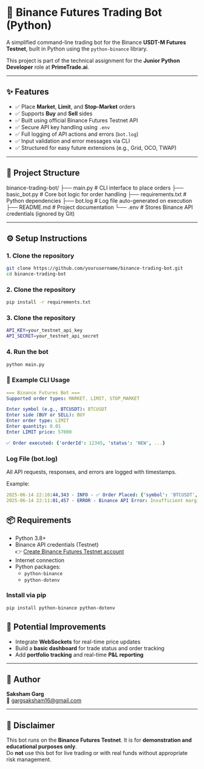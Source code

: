 # 🤖 Binance Futures Trading Bot (Python)

A simplified command-line trading bot for the Binance **USDT-M Futures Testnet**, built in Python using the `python-binance` library.

This project is part of the technical assignment for the **Junior Python Developer** role at **PrimeTrade.ai**.

---

## ✨ Features

- ✅ Place **Market**, **Limit**, and **Stop-Market** orders  
- ✅ Supports **Buy** and **Sell** sides  
- ✅ Built using official Binance Futures Testnet API  
- ✅ Secure API key handling using `.env`  
- ✅ Full logging of API actions and errors (`bot.log`)  
- ✅ Input validation and error messages via CLI  
- ✅ Structured for easy future extensions (e.g., Grid, OCO, TWAP)

---

## 📁 Project Structure
binance-trading-bot/
├── main.py # CLI interface to place orders
├── basic_bot.py # Core bot logic for order handling
├── requirements.txt # Python dependencies
├── bot.log # Log file auto-generated on execution
├── README.md # Project documentation
└── .env # Stores Binance API credentials (ignored by Git)


---

## ⚙️ Setup Instructions

### 1. Clone the repository

```bash
git clone https://github.com/yourusername/binance-trading-bot.git
cd binance-trading-bot
```

### 2. Clone the repository

```bash
pip install -r requirements.txt
```

### 3. Clone the repository

```bash
API_KEY=your_testnet_api_key
API_SECRET=your_testnet_api_secret

```

### 4. Run the bot

```bash
python main.py
```

### 💬 Example CLI Usage
```yaml
=== Binance Futures Bot ===
Supported order types: MARKET, LIMIT, STOP_MARKET

Enter symbol (e.g., BTCUSDT): BTCUSDT
Enter side (BUY or SELL): BUY
Enter order type: LIMIT
Enter quantity: 0.01
Enter LIMIT price: 57000

✅ Order executed: {'orderId': 12345, 'status': 'NEW', ...}
```
### Log File (bot.log)
All API requests, responses, and errors are logged with timestamps.

Example:
```yaml
2025-06-14 22:10:44,343 - INFO - ✅ Order Placed: {'symbol': 'BTCUSDT', 'side': 'BUY', ...}
2025-06-14 22:11:01,457 - ERROR - Binance API Error: Insufficient margin
```

## 📦 Requirements

- Python 3.8+
- Binance API credentials (Testnet)  
  👉 [Create Binance Futures Testnet account](https://testnet.binancefuture.com)
- Internet connection
- Python packages:
  - `python-binance`
  - `python-dotenv`

### Install via pip

```bash
pip install python-binance python-dotenv
```


## 🧠 Potential Improvements

- Integrate **WebSockets** for real-time price updates  
- Build a **basic dashboard** for trade status and order tracking  
- Add **portfolio tracking** and real-time **P&L reporting**

---

## 👤 Author

**Saksham Garg**  
📧 gargsaksham16@gmail.com  


---

## 🛑 Disclaimer

This bot runs on the **Binance Futures Testnet**. It is for **demonstration and educational purposes only**.  
Do **not** use this bot for live trading or with real funds without appropriate risk management.


